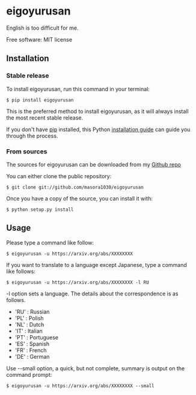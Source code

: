 # eigoyurusan

English is too difficult for me.

Free software: MIT license

## Installation

### Stable release

To install eigoyurusan, run this command in your terminal:

```
$ pip install eigoyurusan
```

This is the preferred method to install eigoyurusan, as it will always install the most recent stable release.

If you don't have [pip](https://pip.pypa.io) installed, this Python [installation guide](http://docs.python-guide.org/en/latest/starting/installation/) can guide
you through the process.

### From sources

The sources for eigoyurusan can be downloaded from my [Github repo](https://github.com/masora1030/eigoyurusan)

You can either clone the public repository:

```
$ git clone git://github.com/masora1030/eigoyurusan
```

Once you have a copy of the source, you can install it with:

```
$ python setup.py install
```

## Usage

Please type a command like follow:

```
$ eigoyurusan -u https://arxiv.org/abs/XXXXXXXX
```

If you want to translate to a language except Japanese, type a command like follows:

```
$ eigoyurusan -u https://arxiv.org/abs/XXXXXXXX -l RU
```

-l option sets a language. The details about the correspondence is as follows.

 - 'RU' : Russian
 - 'PL' : Polish
 - 'NL' : Dutch
 - 'IT' : Italian
 - 'PT' : Portuguese
 - 'ES' : Spanish
 - 'FR' : French
 - 'DE' : German


Use --small option, a quick, but not complete, summary is output on the command prompt:

```
$ eigoyurusan -u https://arxiv.org/abs/XXXXXXXX --small
```

